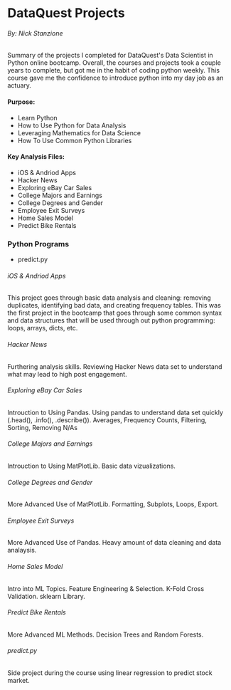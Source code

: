 # DataQuest Projects

###### By: Nick Stanzione

Summary of the projects I completed for DataQuest's Data Scientist in Python online bootcamp. Overall, the courses and projects took a couple years to complete, but got me in the habit of coding python weekly. This course gave me the confidence to introduce python into my day job as an actuary.

#### Purpose: 
- Learn Python
- How to Use Python for Data Analysis
- Leveraging Mathematics for Data Science
- How To Use Common Python Libraries

#### Key Analysis Files:
- iOS & Andriod Apps
- Hacker News
- Exploring eBay Car Sales
- College Majors and Earnings
- College Degrees and Gender
- Employee Exit Surveys
- Home Sales Model
- Predict Bike Rentals

### Python Programs
- predict.py

###### iOS & Andriod Apps
This project goes through basic data analysis and cleaning: removing duplicates, identifying bad data, and creating frequency tables. This was the first project in the bootcamp that goes through some common syntax and data structures that will be used through out python programming: loops, arrays, dicts, etc.

###### Hacker News
Furthering analysis skills. Reviewing Hacker News data set to understand what may lead to high post engagement.

###### Exploring eBay Car Sales
Introuction to Using Pandas. Using pandas to understand data set quickly (.head(), .info(), .describe()). Averages, Frequency Counts, Filtering, Sorting, Removing N/As

###### College Majors and Earnings
Introuction to Using MatPlotLib. Basic data vizualizations.

###### College Degrees and Gender
More Advanced Use of MatPlotLib. Formatting, Subplots, Loops, Export.

###### Employee Exit Surveys
More Advanced Use of Pandas. Heavy amount of data cleaning and data analaysis.

###### Home Sales Model
Intro into ML Topics. Feature Engineering & Selection. K-Fold Cross Validation. sklearn Library.

###### Predict Bike Rentals
More Advanced ML Methods. Decision Trees and Random Forests.

###### predict.py
Side project during the course using linear regression to predict stock market.

